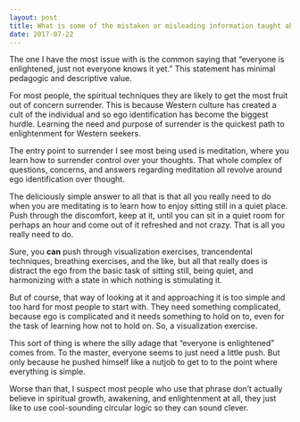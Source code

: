 ```yaml
---
layout: post
title: What is some of the mistaken or misleading information taught about awakening&#47;enlightenment?
date: 2017-07-22
---
```


<p>The one I have the most issue with is the common saying that “everyone is enlightened, just not everyone knows it yet.” This statement has minimal pedagogic and descriptive value.</p><p>For most people, the spiritual techniques they are likely to get the most fruit out of concern surrender. This is because Western culture has created a cult of the individual and so ego identification has become the biggest hurdle. Learning the need and purpose of surrender is the quickest path to enlightenment for Western seekers.</p><p>The entry point to surrender I see most being used is meditation, where you learn how to surrender control over your thoughts. That whole complex of questions, concerns, and answers regarding meditation all revolve around ego identification over thought.</p><p>The deliciously simple answer to all that is that all you really need to do when you are meditating is to learn how to enjoy sitting still in a quiet place. Push through the discomfort, keep at it, until you can sit in a quiet room for perhaps an hour and come out of it refreshed and not crazy. That is all you really need to do.</p><p>Sure, you <b>can</b> push through visualization exercises, trancendental techniques, breathing exercises, and the like, but all that really does is distract the ego from the basic task of sitting still, being quiet, and harmonizing with a state in which nothing is stimulating it.</p><p>But of course, that way of looking at it and approaching it is too simple and too hard for most people to start with. They need something complicated, because ego is complicated and it needs something to hold on to, even for the task of learning how not to hold on. So, a visualization exercise.</p><p>This sort of thing is where the silly adage that “everyone is enlightened” comes from. To the master, everyone seems to just need a little push. But only because he pushed himself like a nutjob to get to to the point where everything is simple.</p><p>Worse than that, I suspect most people who use that phrase don’t actually believe in spiritual growth, awakening, and enlightenment at all, they just like to use cool-sounding circular logic so they can sound clever.</p>
